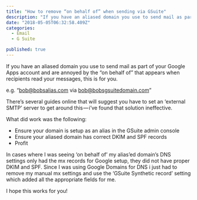 ```yaml
---
title: "How to remove “on behalf of” when sending via GSuite"
description: "If you have an aliased domain you use to send mail as part of your Google Apps account and are annoyed by the “on behalf of” that appears when recipients read your messages, this is for you. There’s…"
date: "2018-05-05T06:32:58.409Z"
categories: 
  - Email
  - G Suite

published: true
---
```


If you have an aliased domain you use to send mail as part of your Google Apps account and are annoyed by the “on behalf of” that appears when recipients read your messages, this is for you.

e.g. “bob@bobsalias.com via bob@bobsgsuitedomain.com”

There’s several guides online that will suggest you have to set an ‘external SMTP’ server to get around this — i’ve found that solution ineffective.

What did work was the following:

-   Ensure your domain is setup as an alias in the GSuite admin console
-   Ensure your aliased domain has correct DKIM and SPF records
-   Profit

In cases where I was seeing ‘on behalf of’ my alias’ed domain’s DNS settings only had the mx records for Google setup, they did not have proper DKIM and SPF. Since I was using Google Domains for DNS i just had to remove my manual mx settings and use the ‘GSuite Synthetic record’ setting which added all the appropriate fields for me.

I hope this works for you!